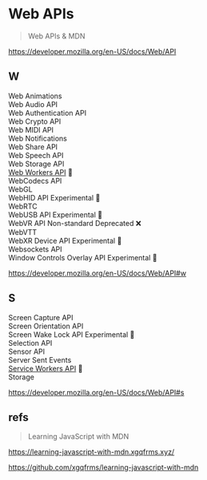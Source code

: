 # Web APIs

> Web APIs & MDN

https://developer.mozilla.org/en-US/docs/Web/API


## W

Web Animations   
Web Audio API   
Web Authentication API   
Web Crypto API   
Web MIDI API   
Web Notifications   
Web Share API   
Web Speech API   
Web Storage API   
[Web Workers API](./Web-Workers-API) 🚀   
WebCodecs API   
WebGL   
WebHID API Experimental 🧪   
WebRTC   
WebUSB API Experimental 🧪   
WebVR API Non-standard Deprecated ❌   
WebVTT   
WebXR Device API Experimental 🧪   
Websockets API   
Window Controls Overlay API Experimental 🧪   

https://developer.mozilla.org/en-US/docs/Web/API#w

## S

Screen Capture API  
Screen Orientation API  
Screen Wake Lock API Experimental 🧪  
Selection API  
Sensor API  
Server Sent Events  
[Service Workers API](./Service-Workers-API) 🚀  
Storage  


https://developer.mozilla.org/en-US/docs/Web/API#s


## refs

> Learning JavaScript with MDN

https://learning-javascript-with-mdn.xgqfrms.xyz/

https://github.com/xgqfrms/learning-javascript-with-mdn

